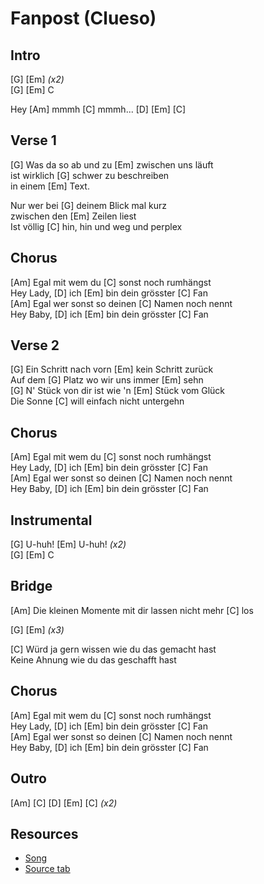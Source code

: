 # Fanpost (Clueso)

## Intro

[G] [Em] _(x2)_  
[G] [Em] C

Hey [Am] mmmh [C] mmmh... [D] [Em] [C]

## Verse 1

[G] Was da so ab und zu [Em] zwischen uns läuft  
ist wirklich [G] schwer zu beschreiben  
in einem [Em] Text.

Nur wer bei [G] deinem Blick mal kurz  
zwischen den [Em] Zeilen liest  
Ist völlig [C] hin, hin und weg und perplex

## Chorus

[Am] Egal mit wem du [C] sonst noch rumhängst  
Hey Lady, [D] ich [Em] bin dein grösster [C] Fan  
[Am] Egal wer sonst so deinen [C] Namen noch nennt  
Hey Baby, [D] ich [Em] bin dein grösster [C] Fan

## Verse 2

[G] Ein Schritt nach vorn [Em] kein Schritt zurück  
Auf dem [G] Platz wo wir uns immer [Em] sehn  
[G] N' Stück von dir ist wie 'n [Em] Stück vom Glück  
Die Sonne [C] will einfach nicht untergehn

## Chorus

[Am] Egal mit wem du [C] sonst noch rumhängst  
Hey Lady, [D] ich [Em] bin dein grösster [C] Fan  
[Am] Egal wer sonst so deinen [C] Namen noch nennt  
Hey Baby, [D] ich [Em] bin dein grösster [C] Fan

## Instrumental

[G] U-huh! [Em] U-huh! _(x2)_  
[G] [Em] C

## Bridge

[Am] Die kleinen Momente mit dir lassen nicht mehr [C] los

[G] [Em] _(x3)_

[C] Würd ja gern wissen wie du das gemacht hast  
Keine Ahnung wie du das geschafft hast

## Chorus

[Am] Egal mit wem du [C] sonst noch rumhängst  
Hey Lady, [D] ich [Em] bin dein grösster [C] Fan  
[Am] Egal wer sonst so deinen [C] Namen noch nennt  
Hey Baby, [D] ich [Em] bin dein grösster [C] Fan

## Outro

[Am] [C] [D] [Em] [C] _(x2)_

## Resources

- [Song](https://www.youtube.com/watch?v=u9Hrq1zmk2s)
- [Source tab](https://tabs.ultimate-guitar.com/tab/clueso/fanpost-chords-1745083)
